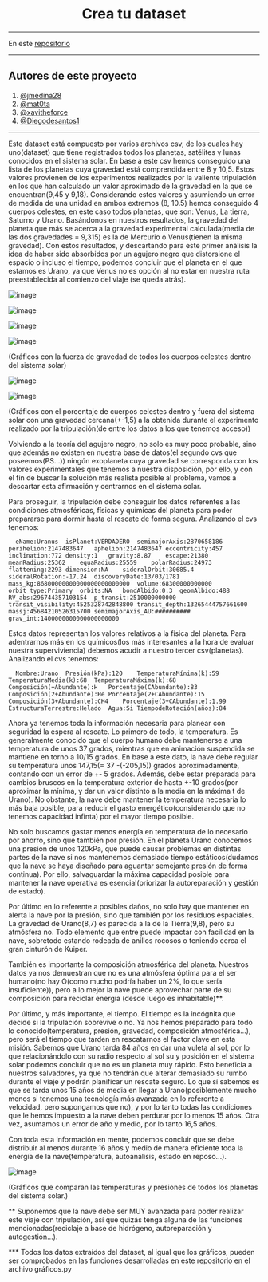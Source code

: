 <h1 align="center">Crea tu dataset</h1>



---

En este [repositorio](https://github.com/Diegodesantos1/Crea_tu_dataset)
***

## Autores de este proyecto

1. [@jmedina28](https://github.com/jmedina28)
2. [@mat0ta](https://github.com/mat0ta)
3. [@xavitheforce](https://github.com/Xavitheforce)
4. [@Diegodesantos1](https://github.com/Diegodesantos1)

***
Este dataset está compuesto por varios archivos csv, de los cuales hay uno(dataset) que tiene registrados todos los planetas, satélites y lunas conocidos en el sistema solar. En base a este csv hemos conseguido una lista de los planetas cuya gravedad está comprendida entre 8 y 10,5. Estos valores provienen de los experimentos realizados por la valiente tripulación en los que han calculado un valor aproximado de la gravedad en la que se encuentran(9,45 y 9,18). Considerando estos valores y asumiendo un error de medida de una unidad en ambos extremos (8, 10.5) hemos conseguido 4 cuerpos celestes, en este caso todos planetas, que son: Venus, La tierra, Saturno y Urano. Basándonos en nuestros resultados, la gravedad del planeta que más se acerca a la gravedad experimental calculada(media de las dos gravedades = 9,315) es la de Mercurio o Venus(tienen la misma gravedad). 
Con estos resultados, y descartando para este primer análisis la idea de haber sido absorbidos por un agujero negro que distorsione el espacio o incluso el tiempo, podemos concluir que el planeta en el que estamos es Urano, ya que Venus no es opción al no estar en nuestra ruta preestablecida al comienzo del viaje (se queda atrás).

![image](https://user-images.githubusercontent.com/91721855/164943985-75eaf45f-3553-45ac-b012-d5a5c7028d41.png)

![image](https://user-images.githubusercontent.com/91721855/164943993-cbc676f9-06e6-4dcd-843f-d980c27ad4c3.png)

![image](https://user-images.githubusercontent.com/91721855/164944003-28dabed7-c6ee-450c-9b01-01ff54ef4930.png)

![image](https://user-images.githubusercontent.com/91721855/164944008-395bf723-8ff9-419f-b690-656b03fb4b35.png)

(Gráficos con la fuerza de gravedad de todos los cuerpos celestes dentro del sistema solar)

![image](https://user-images.githubusercontent.com/91721855/164944015-5b5cf276-90c0-4dee-a539-fc9643aa55a3.png)

![image](https://user-images.githubusercontent.com/91721855/164944026-34788991-e1e1-4f8c-be66-40b64daf9c0e.png)

(Gráficos con el porcentaje de cuerpos celestes dentro y fuera del sistema solar con una gravedad cercana(+-1,5) a la obtenida durante el experimento realizado por la tripulación(de entre los datos a los que tenemos acceso))
   
   
Volviendo a la teoría del agujero negro, no solo es muy poco probable, sino que además no existen en nuestra base de datos(el segundo cvs que poseemos(PS...)) ningún exoplaneta cuya gravedad se corresponda con los valores experimentales que tenemos a nuestra disposición, por ello, y con el fin de buscar la solución más realista posible al problema, vamos a descartar esta afirmación y centrarnos en el sistema solar.

Para proseguir, la tripulación debe conseguir los datos referentes a las condiciones atmosféricas, físicas y químicas del planeta para poder prepararse para dormir hasta el rescate de forma segura.
Analizando el cvs tenemos:

      eName:Uranus	isPlanet:VERDADERO	semimajorAxis:2870658186	perihelion:2147483647	aphelion:2147483647	eccentricity:457	inclination:772	density:1	gravity:8.87	escape:21380	meanRadius:25362	equaRadius:25559	polarRadius:24973	flattening:2293	dimension:NA	sideralOrbit:30685.4	sideralRotation:-17.24	discoveryDate:13/03/1781	mass_kg:86800000000000000000000000	volume:68300000000000	orbit_type:Primary	orbits:NA	bondAlbido:0.3	geomAlbido:488	RV_abs:296744357103154	p_transit:2510000000000	transit_visibility:4525328742848800	transit_depth:13265444757661600	massj:45684210526315700	semimajorAxis_AU:##########	grav_int:1400000000000000000000
      
Estos datos representan los valores relativos a la física del planeta. Para adentrarnos más en los químicos(los más interesantes a la hora de evaluar nuestra superviviencia) debemos acudir a nuestro tercer csv(planetas).
Analizando el cvs tenemos:

      Nombre:Urano	Presión(kPa):120	TemperaturaMínima(k):59	TemperaturaMedia(k):68	TemperaturaMáxima(k):68	Composición(+Abundante):H	Porcentaje(CAbundante):83	Composición(2+Abundante):He	Porcentaje(2+CAbundante):15	Composición(3+Abundante):CH4	Porcentaje(3+CAbundante):1.99	EstructuraTerrestre:Helado	Agua:Si	TiempodeRotación(años):84
      
Ahora ya tenemos toda la información necesaria para planear con seguridad la espera al rescate.
Lo primero de todo, la temperatura. Es generalmente conocido que el cuerpo humano debe mantenerse a una temperatura de unos 37 grados, mientras que en animación suspendida se mantiene en torno a 10/15 grados. En base a este dato, la nave debe regular su temperatura unos 147,15(= 37 -(-205,15)) grados aproximadamente, contando con un error de +- 5 grados. Además, debe estar preparada para cambios bruscos en la temperatura exterior de hasta +-10 grados(por aproximar la mínima, y dar un valor distinto a la media en la máxima t de Urano). No obstante, la nave debe mantener la temperatura necesaria lo más baja posible, para reducir el gasto energético(considerando que no tenemos capacidad infinta) por el mayor tiempo posible.

No solo buscamos gastar menos energía en temperatura de lo necesario por ahorro, sino que también por presión. En el planeta Urano conocemos una presión de unos 120kPa, que puede causar problemas en distintas partes de la nave si nos mantenemos demasiado tiempo estáticos(dudamos que la nave se haya diseñado para aguantar semejante presión de forma continua). Por ello, salvaguardar la máxima capacidad posible para mantener la nave operativa es esencial(priorizar la autoreparación y gestión de estado).

Por último en lo referente a posibles daños, no solo hay que mantener en alerta la nave por la presión, sino que también por los residuos espaciales. La gravedad de Urano(8,7) es parecida a la de la Tierra(9,8), pero su atmósfera no. Todo elemento que entre puede impactar con facilidad en la nave, sobretodo estando rodeada de anillos rocosos o teniendo cerca el gran cinturón de Kuiper.

También es importante la composición atmosférica del planeta. Nuestros datos ya nos demuestran que no es una atmósfera óptima para el ser humano(no hay O(como mucho podría haber un 2%, lo que sería insuficiente)), pero a lo mejor la nave puede aprovechar parte de su composición para reciclar energía (desde luego es inhabitable)**.

Por último, y más importante, el tiempo. El tiempo es la incógnita que decide si la tripulación sobrevive o no. Ya nos hemos preparado para todo lo conocido(temperatura, presión, gravedad, composición atmosférica...), pero será el tiempo que tarden en rescatarnos el factor clave en esta misión. Sabemos que Urano tarda 84 años en dar una vuleta al sol, por lo que relacionándolo con su radio respecto al sol su y posición en el sistema solar podemos concluir que no es un planeta muy rápido. Esto beneficia a nuestros salvadores, ya que no tendrán que alterar demasiado su rumbo durante el viaje y podrán planificar un rescate seguro. Lo que sí sabemos es que se tarda unos 15 años de media en llegar a Urano(posiblemente mucho menos si tenemos una tecnología más avanzada en lo referente a velocidad, pero supongamos que no), y por lo tanto todas las condiciones que le hemos impuesto a la nave deben perdurar por lo menos 15 años. Otra vez, asumamos un error de año y medio, por lo tanto 16,5 años.

Con toda esta información en mente, podemos concluir que se debe distribuir al menos durante 16 años y medio de manera eficiente toda la energía de la nave(temperatura, autoanálisis, estado en reposo...).

![image](https://user-images.githubusercontent.com/91721855/164944035-28b6a472-0438-43cb-b8c9-41d5e5dc6da7.png)

(Gráficos que comparan las temperaturas y presiones de todos los planetas del sistema solar.)


** Suponemos que la nave debe ser MUY avanzada para poder realizar este viaje con tripulación, así que quizás tenga alguna de las funciones mencionadas(reciclaje a base de hidrógeno, autoreparación y autogestión...).

*** Todos los datos extraídos del dataset, al igual que los gráficos, pueden ser comprobados en las funciones desarrolladas en este repositorio en el archivo gráficos.py
